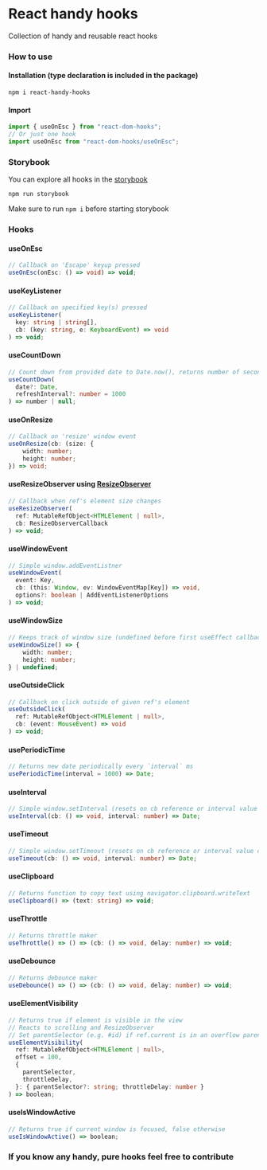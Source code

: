 # React handy hooks

Collection of handy and reusable react hooks

### How to use

#### Installation (type declaration is included in the package)

`npm i react-handy-hooks`

#### Import

```js
import { useOnEsc } from "react-dom-hooks";
// Or just one hook
import useOnEsc from "react-dom-hooks/useOnEsc";
```

### Storybook

You can explore all hooks in the [storybook](https://storybook.js.org/)

`npm run storybook`

Make sure to run `npm i` before starting storybook

### Hooks

#### useOnEsc

```ts
// Callback on 'Escape' keyup pressed
useOnEsc(onEsc: () => void) => void;
```

#### useKeyListener

```ts
// Callback on specified key(s) pressed
useKeyListener(
  key: string | string[],
  cb: (key: string, e: KeyboardEvent) => void
) => void;
```

#### useCountDown

```ts
// Count down from provided date to Date.now(), returns number of seconds or null if finished
useCountDown(
  date?: Date,
  refreshInterval?: number = 1000
) => number | null;
```

#### useOnResize

```ts
// Callback on 'resize' window event
useOnResize(cb: (size: {
    width: number;
    height: number;
}) => void;
```

#### useResizeObserver using [ResizeObserver](https://developer.mozilla.org/en-US/docs/Web/API/ResizeObserver)

```ts
// Callback when ref's element size changes
useResizeObserver(
  ref: MutableRefObject<HTMLElement | null>,
  cb: ResizeObserverCallback
) => void;
```

#### useWindowEvent

```ts
// Simple window.addEventListner
useWindowEvent(
  event: Key,
  cb: (this: Window, ev: WindowEventMap[Key]) => void,
  options?: boolean | AddEventListenerOptions
) => void;
```

#### useWindowSize

```ts
// Keeps track of window size (undefined before first useEffect callback)
useWindowSize() => {
    width: number;
    height: number;
} | undefined;
```

#### useOutsideClick

```ts
// Callback on click outside of given ref's element
useOutsideClick(
  ref: MutableRefObject<HTMLElement | null>,
  cb: (event: MouseEvent) => void
) => void;
```

#### usePeriodicTime

```ts
// Returns new date periodically every `interval` ms
usePeriodicTime(interval = 1000) => Date;
```

#### useInterval

```ts
// Simple window.setInterval (resets on cb reference or interval value change)
useInterval(cb: () => void, interval: number) => Date;
```

#### useTimeout

```ts
// Simple window.setTimeout (resets on cb reference or interval value change)
useTimeout(cb: () => void, interval: number) => Date;
```

#### useClipboard

```ts
// Returns function to copy text using navigator.clipboard.writeText
useClipboard() => (text: string) => void;
```

#### useThrottle

```ts
// Returns throttle maker
useThrottle() => () => (cb: () => void, delay: number) => void;
```

#### useDebounce

```ts
// Returns debounce maker
useDebounce() => () => (cb: () => void, delay: number) => void;
```

#### useElementVisibility

```ts
// Returns true if element is visible in the view
// Reacts to scrolling and ResizeObserver
// Set parentSelector (e.g. #id) if ref.current is in an overflow parent, by default window is used
useElementVisibility(
  ref: MutableRefObject<HTMLElement | null>,
  offset = 100,
  {
    parentSelector,
    throttleDelay,
  }: { parentSelector?: string; throttleDelay: number }
) => boolean;
```

#### useIsWindowActive

```ts
// Returns true if current window is focused, false otherwise
useIsWindowActive() => boolean;
```

### If you know any handy, pure hooks feel free to contribute
